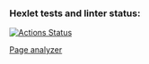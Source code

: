 ### Hexlet tests and linter status:
[![Actions Status](https://github.com/ArturIash/python-project-83/workflows/hexlet-check/badge.svg)](https://github.com/ArturIash/python-project-83/actions)

[Page analyzer](python-project-83-production-7462.up.railway.app)
